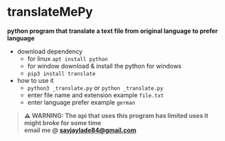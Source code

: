 # translateMePy
**python program that translate a text file from original language to prefer language**<br>
- download dependency
	- for linux `apt install python`
	- for window download & install  the python for windows
	- `pip3 install translate`
- how to use it
	- `python3 _translate.py` or `python _translate.py`
	- enter file name and extension example `file.txt`
	- enter language prefer example `german`
> **⚠ WARNING: The api that uses this program has limited uses it might broke for some time**<br>
**email me @ savjaylade84@gmail.com**